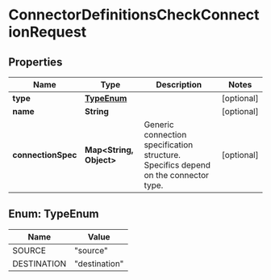 

# ConnectorDefinitionsCheckConnectionRequest


## Properties

| Name | Type | Description | Notes |
|------------ | ------------- | ------------- | -------------|
|**type** | [**TypeEnum**](#TypeEnum) |  |  [optional] |
|**name** | **String** |  |  [optional] |
|**connectionSpec** | **Map&lt;String, Object&gt;** | Generic connection specification structure. Specifics depend on the connector type. |  [optional] |



## Enum: TypeEnum

| Name | Value |
|---- | -----|
| SOURCE | &quot;source&quot; |
| DESTINATION | &quot;destination&quot; |



